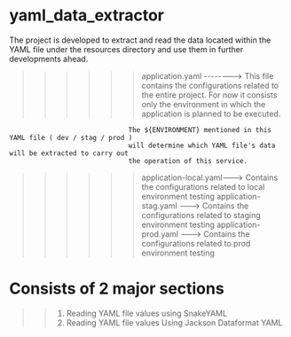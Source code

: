 # yaml_data_extractor

The project is developed to extract and read the data located within the YAML 
file under the resources directory and use them in further developments ahead.

>>>>>> application.yaml --------> This file contains the configurations related to the entire project. 
                                  For now it consists only the environment in which the application is 
                                  planned to be executed. 

                                  The ${ENVIRONMENT} mentioned in this YAML file ( dev / stag / prod ) 
                                  will determine which YAML file's data will be extracted to carry out
                                  the operation of this service. 

>>>>>> application-local.yaml---> Contains the configurations related to local environment testing
>>>>>> application-stag.yaml ---> Contains the configurations related to staging environment testing
>>>>>> application-prod.yaml ---> Contains the configurations related to prod environment testing



# Consists of 2 major sections
>> 1. Reading YAML file values using SnakeYAML
>> 2. Reading YAML file values Using Jackson Dataformat YAML